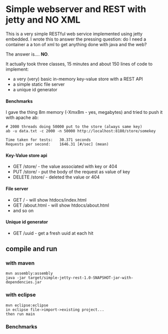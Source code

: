 # Simple webserver and REST with jetty and NO XML

This is a very simple RESTful web service implemented using jetty embedded. I wrote this to answer the pressing question: do I need a container a a ton of xml to get anything done with java and the web? 

The answer is.... **NO**.

It actually took three classes, 15 minutes and about 150 lines of code to implement: 

* a very (very) basic in-memory key-value store with a REST API 
* a simple static file server
* a unique id generator

#### Benchmarks

I gave the thing 8m memory (-Xmx8m - yes, megabytes) and tried to push it with apache ab:
    
    # 2000 threads doing 50000 put to the store (always same key) 
    ab -u data.txt -c 2000 -n 50000 http://localhost:8180/store/somekey
    
    Time taken for tests:   30.371 seconds
    Requests per second:    1646.31 [#/sec] (mean)    
    

#### Key-Value store api
* GET /store/<key> - the value associated with key or 404
* PUT /store/<key> - put the body of the request as value of key
* DELETE /store/<key> - deleted the value or 404

#### File server
* GET / - will show htdocs/index.html
* GET /about.html - will show htdocs/about.html
* and so on

#### Unique id generator
* GET /uuid - get a fresh uuid at each hit

## compile and run

### with maven

    mvn assembly:assembly
    java -jar target/simple-jetty-rest-1.0-SNAPSHOT-jar-with-dependencies.jar

### with eclipse

    mvn eclipse:eclipse
    in eclipse file->import->existing project...
    then run main

### Benchmarks



